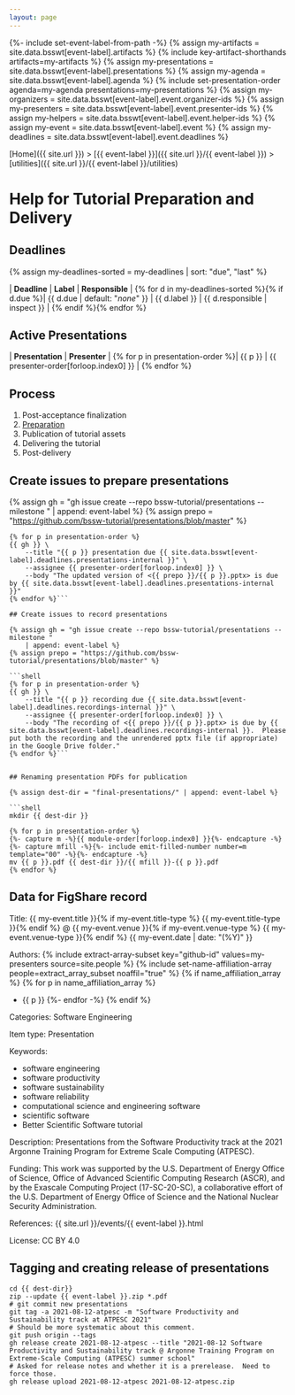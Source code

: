 ```yaml
---
layout: page
---
```

{%- include set-event-label-from-path -%}
{% assign my-artifacts = site.data.bsswt[event-label].artifacts %}
{% include key-artifact-shorthands artifacts=my-artifacts %}
{% assign my-presentations = site.data.bsswt[event-label].presentations %}
{% assign my-agenda = site.data.bsswt[event-label].agenda %}
{% include set-presentation-order agenda=my-agenda presentations=my-presentations %}
{% assign my-organizers = site.data.bsswt[event-label].event.organizer-ids %}
{% assign my-presenters = site.data.bsswt[event-label].event.presenter-ids %}
{% assign my-helpers = site.data.bsswt[event-label].event.helper-ids %}
{% assign my-event = site.data.bsswt[event-label].event %}
{% assign my-deadlines = site.data.bsswt[event-label].event.deadlines %}

[Home]({{ site.url }}) > [{{ event-label }}]({{ site.url }}/{{ event-label }}) > [utilities]({{ site.url }}/{{ event-label }}/utilities)

# Help for Tutorial Preparation and Delivery

## Deadlines

{% assign my-deadlines-sorted = my-deadlines | sort: "due", "last" %}

| **Deadline** | **Label** | **Responsible** |
{% for d in my-deadlines-sorted %}{% if d.due %}| {{ d.due | default: "*none*" }} | {{ d.label }} | {{ d.responsible | inspect }} |
{% endif %}{% endfor %}

## Active Presentations

| **Presentation** | **Presenter** |
{% for p in presentation-order %}| {{ p }} | {{ presenter-order[forloop.index0] }} |
{% endfor %}

## Process

1. Post-acceptance finalization
2. [Preparation](../utilities-preparation.html)
3. Publication of tutorial assets
4. Delivering the tutorial
5. Post-delivery


## Create issues to prepare presentations

{% assign gh = "gh issue create --repo bssw-tutorial/presentations --milestone " 
    | append: event-label %}
{% assign prepo = "https://github.com/bssw-tutorial/presentations/blob/master" %}

```shell
{% for p in presentation-order %}
{{ gh }} \
    --title "{{ p }} presentation due {{ site.data.bsswt[event-label].deadlines.presentations-internal }}" \
    --assignee {{ presenter-order[forloop.index0] }} \
    --body "The updated version of <{{ prepo }}/{{ p }}.pptx> is due by {{ site.data.bsswt[event-label].deadlines.presentations-internal }}"
{% endfor %}```

## Create issues to record presentations

{% assign gh = "gh issue create --repo bssw-tutorial/presentations --milestone " 
    | append: event-label %}
{% assign prepo = "https://github.com/bssw-tutorial/presentations/blob/master" %}

```shell
{% for p in presentation-order %}
{{ gh }} \
    --title "{{ p }} recording due {{ site.data.bsswt[event-label].deadlines.recordings-internal }}" \
    --assignee {{ presenter-order[forloop.index0] }} \
    --body "The recording of <{{ prepo }}/{{ p }}.pptx> is due by {{ site.data.bsswt[event-label].deadlines.recordings-internal }}.  Please put both the recording and the unrendered pptx file (if appropriate) in the Google Drive folder."
{% endfor %}```


## Renaming presentation PDFs for publication

{% assign dest-dir = "final-presentations/" | append: event-label %}

```shell
mkdir {{ dest-dir }}

{% for p in presentation-order %}
{%- capture m -%}{{ module-order[forloop.index0] }}{%- endcapture -%}
{%- capture mfill -%}{%- include emit-filled-number number=m template="00" -%}{%- endcapture -%}
mv {{ p }}.pdf {{ dest-dir }}/{{ mfill }}-{{ p }}.pdf
{% endfor %}
```



## Data for FigShare record

Title: {{ my-event.title }}{% if my-event.title-type %} {{ my-event.title-type }}{% endif %} @ {{ my-event.venue }}{% if my-event.venue-type %} {{ my-event.venue-type }}{% endif %} {{ my-event.date | date: "(%Y)" }}

<!-- note that we're not listing helpers here -->
Authors:
{% include extract-array-subset key="github-id" values=my-presenters source=site.people %}
{% include set-name-affiliation-array people=extract_array_subset noaffil="true" %}
{% if name_affiliation_array %}
  {% for p in name_affiliation_array %}
* {{ p }}
  {%- endfor -%}
{% endif %}

Categories: Software Engineering

Item type: Presentation

Keywords:

* software engineering
* software productivity
* software sustainability
* software reliability
* computational science and engineering software
* scientific software
* Better Scientific Software tutorial

<!-- Should include same description as event -->
Description: Presentations from the Software Productivity track at the 2021 Argonne Training Program for Extreme Scale Computing (ATPESC).

<!-- Should be generalized to use the same ack as the event -->
Funding: This work was supported by the U.S. Department of Energy Office of Science, Office of Advanced Scientific Computing Research (ASCR), and by the Exascale Computing Project (17-SC-20-SC), a collaborative effort of the U.S. Department of Energy Office of Science and the National Nuclear Security Administration.

<!-- this will be localhost when testing locally.  Can we make it always be
     the production URL? -->
References: {{ site.url }}/events/{{ event-label }}.html

License: CC BY 4.0

## Tagging and creating release of presentations

```shell
cd {{ dest-dir}}
zip --update {{ event-label }}.zip *.pdf
# git commit new presentations
git tag -a 2021-08-12-atpesc -m "Software Productivity and Sustainability track at ATPESC 2021"
# Should be more systematic about this comment.
git push origin --tags
gh release create 2021-08-12-atpesc --title "2021-08-12 Software Productivity and Sustainability track @ Argonne Training Program on Extreme-Scale Computing (ATPESC) summer school"
# Asked for release notes and whether it is a prerelease.  Need to force those.
gh release upload 2021-08-12-atpesc 2021-08-12-atpesc.zip
```
